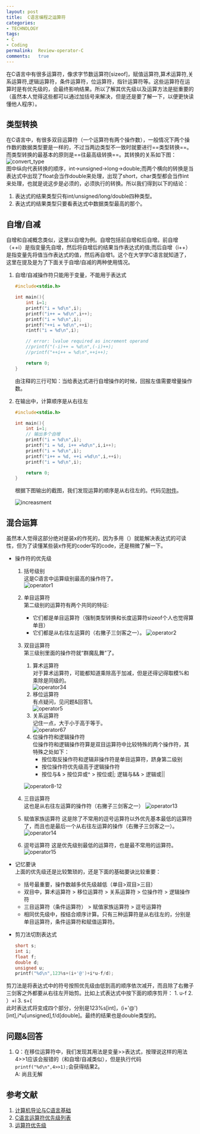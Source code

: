 ```yaml
---
layout:	post
title:	C语言编程之运算符
categories:
- TECHNOLOGY
tags:
- C
- Coding
permalink:  Review-operator-C
comments:	true
---
```

在C语言中有很多运算符，像求字节数运算符[sizeof]，赋值运算符,算术运算符,关系运算符,逻辑运算符，条件运算符，位运算符，指针运算符等。这些运算符在运算时是有优先级的，会最终影响结果。所以了解其优先级以及运算方法是挺重要的（虽然本人觉得这些都可以通过加括号来解决，但是还是要了解一下，以便更快读懂他人程序）。
<!-- more -->


## 类型转换
在C语言中，有很多双目运算符（一个运算符有两个操作数），一般情况下两个操作数的数据类型要是一样的，不过当两边类型不一致时就要进行==类型转换==。而类型转换的最基本的原则是==往最高级转换==。其转换的关系如下图：  
![convert_type]({{site.baseurl}}/assets/images/convert_type.png)  
图中纵向代表转换的顺序，int->unsigned->long->double;而两个横向的转换是当表达式中出现了float会当作double来处理，出现了short，char类型都会当作int来处理，也就是说这步是必须的，必须执行的转换。所以我们得到以下的结论：

1. 表达式的结果类型只有int/unsigned/long/double四种类型。
2. 表达式的结果类型只要看表达式中数据类型最高的那个。

## 自增/自减
自增和自减概念类似，这里以自增为例。自增包括前自增和后自增。前自增（++i）是指变量先自增，然后将自增后的结果当作表达式的值;而后自增（i++）是指变量先将值当作表达式的值，然后再自增1。这个在大学学C语言就知道了，这里在提及是为了下面关于自增/自减的两种使用情况。

1. 自增/自减操作符只能用于变量，不能用于表达式

    ```c
    #include<stdio.h>

    int main(){
        int i=1;
        printf("i = %d\n",i);
        printf("i++ = %d\n",i++);
        printf("i = %d\n",i);
        printf("++i = %d\n",++i);
        rintf("i = %d\n",i);

        // error: lvalue required as increment operand
        //printf("(-i)++ = %d\n",(-i)++);
        //printf("++i++ = %d\n",++i++);

        return 0;
    }
    ```
    由注释的三行可知：当给表达式进行自增操作的时候，回报左值需要增量操作数。
2. 在输出中，计算顺序是从右往左

    ```c
    #include<stdio.h>

    int main(){
        int i=1;
        // 输出多个自增
        printf("i = %d\n",i);
        printf("i = %d, i++ =%d\n",i,i++);
        printf("i = %d\n",i);
        printf("i++ = %d, ++i =%d\n",i,++i);
        printf("i = %d\n",i);

        return 0;
    }
    ```

    根据下图输出的截图，我们发现运算的顺序是从右往左的。代码见[附件]({{site.baseurl}}/assets/attachs/selfinc.c.txt)。

    ![increasment]({{site.baseurl}}/assets/images/increasment.png)  

## 混合运算
虽然本人觉得这部分绝对是装x的作死的，因为多用（）就能解决表达式的可读性，但为了读懂某些装x作死的coder写的code，还是稍微了解一下。

* 操作符的优先级
    1. 括号级别  
    这是C语言中运算级别最高的操作符了。  
    ![operator1]({{site.baseurl}}/assets/images/operator1.png)
    2. 单目运算符  
    第二级别的运算符有两个共同的特征:
        * 它们都是单目运算符（强制类型转换和长度运算符sizeof个人也觉得算单目）
        * 它们都是从右往左运算的（右撇子三剑客之一）。
    ![operator2]({{site.baseurl}}/assets/images/operator2.png)
    3. 双目运算符  
    第三级别里面的操作符就“群魔乱舞”了。  
        1. 算术运算符  
        对于算术运算符，可能都知道乘除高于加减，但是还得记得取模%和乘除是同级的。  
        ![operator34]({{site.baseurl}}/assets/images/operator34.png)  
        2. 移位运算符  
        有点疑问，见问题&回答1。  
        ![operator5]({{site.baseurl}}/assets/images/operator5.png)  
        3. 关系运算符  
        记住一点，大于小于高于等于。  
        ![operator67]({{site.baseurl}}/assets/images/operator67.png)  
        4. 位操作符和逻辑操作符  
        位操作符和逻辑操作符算是双目运算符中比较特殊的两个操作符，其特殊之处如下：  
            * 按位取反操作符和逻辑非操作符是单目运算符，跻身第二级别
            * 按位操作符优先级高于逻辑操作符
            * 按位与& > 按位异或^ > 按位或|; 逻辑与&& > 逻辑或||

        ![operator8-12]({{site.baseurl}}/assets/images/operator8-12.png)  
    4. 三目运算符  
    这也是从右往左运算的操作符（右撇子三剑客之一）
    ![operator13]({{site.baseurl}}/assets/images/operator13.png)
    5. 赋值家族运算符
    这是除了不常用的逗号运算符以外优先基本最低的运算符了，而且也是最后一个从右往左运算的操作（右撇子三剑客之一）。
    ![operator14]({{site.baseurl}}/assets/images/operator14.png)
    6. 逗号运算符
    这是优先级别最低的运算符，也是最不常用的运算符。
    ![operator15]({{site.baseurl}}/assets/images/operator15.png)
* 记忆要诀  
上面的优先级还是比较繁琐的，还是下面的基础要诀比较重要：  
    * 括号最重要，操作数越多优先级越低（单目>双目>三目）  
    * 双目中，算术运算符 > 移位运算符 > 关系运算符 > 位操作符 > 逻辑操作符  
    * 三目运算符（条件运算符） > 赋值家族运算符 > 逗号运算符  
    * 相同优先级中，按结合顺序计算。只有三种运算符是从右往左的，分别是单目运算符，条件运算符和赋值运算符。  
* 剪刀法切割表达式  

    ```c
    short s;
    int i;
    float f;
    double d;
    unsigned u;
    printf("%d\n",123%s+(i+'@')+i*u-f/d);
    ```
剪刀法是将表达式中的符号按照优先级由低到高的顺序依次减开，而且除了右撇子三剑客之外都要从右往左开始剪。比如上式表达式中按下面的顺序剪开：
    1. u-f
    2. ）+i
    3. s+(  
此时表达式将变成四个部分，分别是123%s[int]，(i+'@')[int],i*u[unsigned],f/d[double]。最终的结果也是double类型的。


## 问题&回答
1. Q：在移位运算符中，我们发现其用法是变量>>表达式，按理说这样的用法4>>1应该会报错的（和自增/自减类似），但是执行代码`printf("%d\n",4>>1);`会获得结果2。  
A: 尚且无解


## 参考文献
1. [计算机导论与C语言基础][coursera_c_8]
2. [C语言运算符优先级列表][operator]
3. [运算符优先级][baidu_op]

[coursera_c_8]: https://www.coursera.org/learn/jisuanji-biancheng/home/week/8
[operator]: http://www.jb51.net/article/37282.htm
[baidu_op]: https://www.baidu.com/link?url=Dxl9sKUNMilpQ6j0ntrsvTU9x_XC4SO_oLhDdDGf0eH5j66dL9L4Am84PcUWKIt9qIhzz8ymJ358i_1jtuzcfq&wd=&eqid=d2c31b200000d9dd000000045625cbc3
